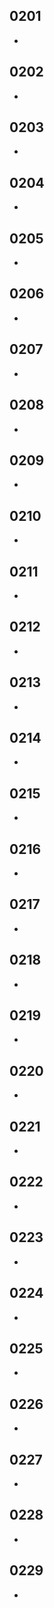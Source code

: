 0201  
- 
- 

0202 
- 
- 

0203 
- 
- 

0204  
- 
- 

0205  
- 
- 

0206  
- 
- 

0207  
- 
- 

0208  
- 
- 

0209  
- 
- 

0210  
- 
- 

0211  
- 
- 

0212 
- 
- 

0213 
- 
- 

0214  
- 
- 

0215
- 
- 

0216 
- 
- 

0217  
- 
- 

0218 
- 
- 

0219  
- 
- 

0220  
- 
- 

0221  
- 
- 

0222
- 
- 

0223 
- 
- 

0224  
- 
- 

0225  
- 
- 

0226  
- 
- 

0227  
- 
- 

0228  
- 
- 

0229  
- 
- 
